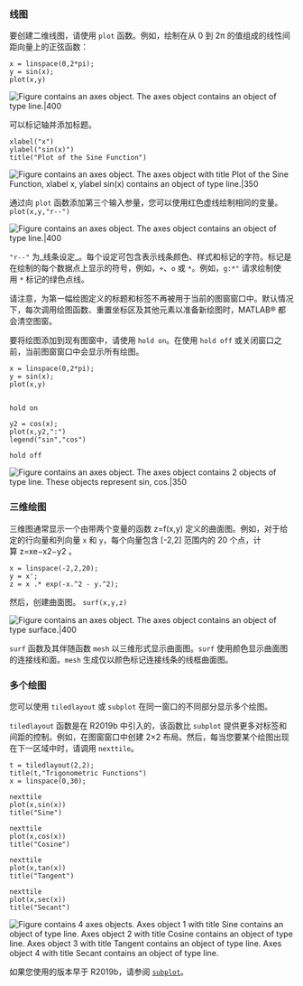 ### 线图

要创建二维线图，请使用 `plot` 函数。例如，绘制在从 0 到 2π 的值组成的线性间距向量上的正弦函数：
```
x = linspace(0,2*pi);
y = sin(x);
plot(x,y)
```

![Figure contains an axes object. The axes object contains an object of type line.|400](https://ww2.mathworks.cn/help/examples/matlab/win64/GS2DAnd3DPlotsExample_01.png)

可以标记轴并添加标题。
```
xlabel("x")
ylabel("sin(x)")
title("Plot of the Sine Function")
```

![Figure contains an axes object. The axes object with title Plot of the Sine Function, xlabel x, ylabel sin(x) contains an object of type line.|350](https://ww2.mathworks.cn/help/examples/matlab/win64/GS2DAnd3DPlotsExample_02.png)

通过向 `plot` 函数添加第三个输入参量，您可以使用红色虚线绘制相同的变量。
`plot(x,y,"r--")`

![Figure contains an axes object. The axes object contains an object of type line.|400](https://ww2.mathworks.cn/help/examples/matlab/win64/GS2DAnd3DPlotsExample_03.png)

`"r--"` 为_线条设定_。每个设定可包含表示线条颜色、样式和标记的字符。标记是在绘制的每个数据点上显示的符号，例如，`+`、`o` 或 `*`。例如，`g:*"` 请求绘制使用 `*` 标记的绿色点线。

请注意，为第一幅绘图定义的标题和标签不再被用于当前的图窗窗口中。默认情况下，每次调用绘图函数、重置坐标区及其他元素以准备新绘图时，MATLAB® 都会清空图窗。

要将绘图添加到现有图窗中，请使用 `hold on`。在使用 `hold off` 或关闭窗口之前，当前图窗窗口中会显示所有绘图。
```
x = linspace(0,2*pi);
y = sin(x);
plot(x,y)


hold on

y2 = cos(x);
plot(x,y2,":")
legend("sin","cos")

hold off
```

![Figure contains an axes object. The axes object contains 2 objects of type line. These objects represent sin, cos.|350](https://ww2.mathworks.cn/help/examples/matlab/win64/GS2DAnd3DPlotsExample_04.png)

### 三维绘图

三维图通常显示一个由带两个变量的函数 z=f(x,y) 定义的曲面图。例如，对于给定的行向量和列向量 `x` 和 `y`，每个向量包含 [-2,2] 范围内的 20 个点，计算 z=xe−x2−y2 。
```
x = linspace(-2,2,20);
y = x';
z = x .* exp(-x.^2 - y.^2);
```
然后，创建曲面图。
`surf(x,y,z)`

![Figure contains an axes object. The axes object contains an object of type surface.|400](https://ww2.mathworks.cn/help/examples/matlab/win64/GS2DAnd3DPlotsExample_05.png)

`surf` 函数及其伴随函数 `mesh` 以三维形式显示曲面图。`surf` 使用颜色显示曲面图的连接线和面。`mesh` 生成仅以颜色标记连接线条的线框曲面图。

### 多个绘图

您可以使用 `tiledlayout` 或 `subplot` 在同一窗口的不同部分显示多个绘图。

`tiledlayout` 函数是在 R2019b 中引入的，该函数比 `subplot` 提供更多对标签和间距的控制。例如，在图窗窗口中创建 2×2 布局。然后，每当您要某个绘图出现在下一区域中时，请调用 `nexttile`。
```
t = tiledlayout(2,2);
title(t,"Trigonometric Functions")
x = linspace(0,30);

nexttile
plot(x,sin(x))
title("Sine")

nexttile
plot(x,cos(x))
title("Cosine")

nexttile
plot(x,tan(x))
title("Tangent")

nexttile
plot(x,sec(x))
title("Secant")
```

![Figure contains 4 axes objects. Axes object 1 with title Sine contains an object of type line. Axes object 2 with title Cosine contains an object of type line. Axes object 3 with title Tangent contains an object of type line. Axes object 4 with title Secant contains an object of type line.](https://ww2.mathworks.cn/help/examples/matlab/win64/GS2DAnd3DPlotsExample_06.png)

如果您使用的版本早于 R2019b，请参阅 [`subplot`](https://ww2.mathworks.cn/help/matlab/ref/subplot.html)。